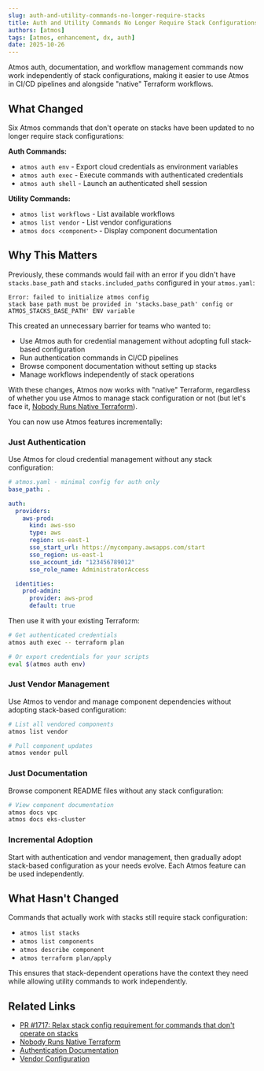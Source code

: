 ```yaml
---
slug: auth-and-utility-commands-no-longer-require-stacks
title: Auth and Utility Commands No Longer Require Stack Configurations
authors: [atmos]
tags: [atmos, enhancement, dx, auth]
date: 2025-10-26
---
```


Atmos auth, documentation, and workflow management commands now work independently of stack configurations, making it easier to use Atmos in CI/CD pipelines and alongside "native" Terraform workflows.

<!--truncate-->

## What Changed

Six Atmos commands that don't operate on stacks have been updated to no longer require stack configurations:

**Auth Commands:**
- `atmos auth env` - Export cloud credentials as environment variables
- `atmos auth exec` - Execute commands with authenticated credentials
- `atmos auth shell` - Launch an authenticated shell session

**Utility Commands:**
- `atmos list workflows` - List available workflows
- `atmos list vendor` - List vendor configurations
- `atmos docs <component>` - Display component documentation

## Why This Matters

Previously, these commands would fail with an error if you didn't have `stacks.base_path` and `stacks.included_paths` configured in your `atmos.yaml`:

```
Error: failed to initialize atmos config
stack base path must be provided in 'stacks.base_path' config or ATMOS_STACKS_BASE_PATH' ENV variable
```

This created an unnecessary barrier for teams who wanted to:

- Use Atmos auth for credential management without adopting full stack-based configuration
- Run authentication commands in CI/CD pipelines
- Browse component documentation without setting up stacks
- Manage workflows independently of stack operations

With these changes, Atmos now works with "native" Terraform, regardless of whether you use Atmos to manage stack configuration or not (but let's face it, [Nobody Runs Native Terraform](https://cloudposse.com/blog/nobody-runs-native-terraform/)).

You can now use Atmos features incrementally:

### Just Authentication
Use Atmos for cloud credential management without any stack configuration:

```yaml
# atmos.yaml - minimal config for auth only
base_path: .

auth:
  providers:
    aws-prod:
      kind: aws-sso
      type: aws
      region: us-east-1
      sso_start_url: https://mycompany.awsapps.com/start
      sso_region: us-east-1
      sso_account_id: "123456789012"
      sso_role_name: AdministratorAccess

  identities:
    prod-admin:
      provider: aws-prod
      default: true
```

Then use it with your existing Terraform:

```bash
# Get authenticated credentials
atmos auth exec -- terraform plan

# Or export credentials for your scripts
eval $(atmos auth env)
```

### Just Vendor Management
Use Atmos to vendor and manage component dependencies without adopting stack-based configuration:

```bash
# List all vendored components
atmos list vendor

# Pull component updates
atmos vendor pull
```

### Just Documentation
Browse component README files without any stack configuration:

```bash
# View component documentation
atmos docs vpc
atmos docs eks-cluster
```

### Incremental Adoption
Start with authentication and vendor management, then gradually adopt stack-based configuration as your needs evolve. Each Atmos feature can be used independently.

## What Hasn't Changed

Commands that actually work with stacks still require stack configuration:

- `atmos list stacks`
- `atmos list components`
- `atmos describe component`
- `atmos terraform plan/apply`

This ensures that stack-dependent operations have the context they need while allowing utility commands to work independently.

## Related Links

- [PR #1717: Relax stack config requirement for commands that don't operate on stacks](https://github.com/cloudposse/atmos/pull/1717)
- [Nobody Runs Native Terraform](https://cloudposse.com/blog/nobody-runs-native-terraform/)
- [Authentication Documentation](/cli/commands/auth/auth-login)
- [Vendor Configuration](/core-concepts/vendor/vendor)
